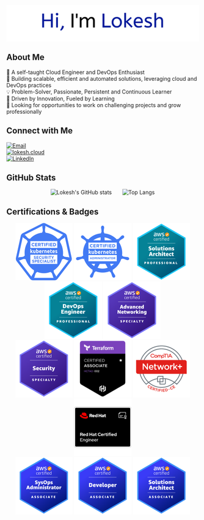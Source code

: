 <img align="center" src="https://raw.githubusercontent.com/lokesh1306/lokesh1306/main/banner.png" alt="Lokesh's GitHub Banner" />

## About Me
👋 A self-taught Cloud Engineer and DevOps Enthusiast <br />
🧡 Building scalable, efficient and automated solutions, leveraging cloud and DevOps practices <br />
💡 Problem-Solver, Passionate, Persistent and Continuous Learner <br />
🚀 Driven by Innovation, Fueled by Learning <br />
🎯 Looking for opportunities to work on challenging projects and grow professionally <br />

## Connect with Me
<a href="mailto:challagulla.l@northeastern.edu" target="_blank">
    <img src="https://img.shields.io/badge/Email-challagulla.l@northeastern.edu-blue?style=for-the-badge&logo=minutemailer&logoColor=white" alt="Email">
</a> <br />
<a href="https://lokesh.cloud" target="_blank">
    <img src="https://img.shields.io/badge/Website-lokesh.cloud-blueviolet?style=for-the-badge&logo=GoogleChrome&logoColor=white" alt="lokesh.cloud"> 
</a> <br />
<a href="https://linkedin.com/in/chlokesh" target="_blank">
    <img src="https://img.shields.io/badge/LinkedIn-linkedin.com/in/chlokesh-red?style=for-the-badge&logo=linkedin" alt="LinkedIn">
</a>

## GitHub Stats
<div align="center">
  <img src="https://github-readme-stats.vercel.app/api?username=lokesh1306&show_icons=true&include_all_commits=true&theme=ambient_gradient&show=prs_merged,prs_merged_percentage&hide=issues,stars&hide_border=true&hide_rank=true&number_format=long" alt="Lokesh's GitHub stats" />
    &nbsp;&nbsp;&nbsp;&nbsp;&nbsp;
  <img src="https://github-readme-stats.vercel.app/api/top-langs/?username=lokesh1306&layout=compact&theme=ambient_gradient&hide_border=true&hide=css,scss,html&langs_count=10&hide_progress=true" alt="Top Langs" />
</div>

## Certifications & Badges
<div align="center">
  <a href="https://lokesh.cloud/assets/img/certs/cks.pdf" target="_blank"><img src="https://github.com/lokesh1306/lokesh1306/blob/main/badges/cks.png?raw=true" alt="CKS: Certified Kubernetes Security Specialist" width="150" height="150"></a>
  <a href="https://lokesh.cloud/assets/img/certs/cka.pdf" target="_blank"><img src="https://github.com/lokesh1306/lokesh1306/blob/main/badges/cka.png?raw=true" alt="CKA: Certified Kubernetes Administrator" width="150" height="150"></a>
  <a href="https://lokesh.cloud/assets/img/certs/sap.pdf" target="_blank"><img src="https://github.com/lokesh1306/lokesh1306/blob/main/badges/sap.png?raw=true" alt="AWS Certified Solutions Architect - Professional (SAP-C02)" width="150" height="150"></a>
  <a href="https://lokesh.cloud/assets/img/certs/dop.pdf" target="_blank"><img src="https://github.com/lokesh1306/lokesh1306/blob/main/badges/dop.png?raw=true" alt="AWS Certified DevOps Engineer - Professional (DOP-C02)" width="150" height="150"></a>
  <a href="https://lokesh.cloud/assets/img/certs/ans.pdf" target="_blank"><img src="https://github.com/lokesh1306/lokesh1306/blob/main/badges/ans.png?raw=true" alt="AWS Certified Advanced Networking - Specialty (ANS-C01)" width="150" height="150"></a>
</div>

<div align="center">
  <a href="https://lokesh.cloud/assets/img/certs/scs.pdf" target="_blank"><img src="https://github.com/lokesh1306/lokesh1306/blob/main/badges/scs.png?raw=true" alt="AWS Certified Security - Specialty (SCS-C02)" width="150" height="150"></a>
  <a href="https://lokesh.cloud/assets/img/certs/tf.pdf" target="_blank"><img src="https://github.com/lokesh1306/lokesh1306/blob/main/badges/tf.png?raw=true" alt="HashiCorp Certified: Terraform Associate (002)" width="150" height="150"></a>
  <a href="https://lokesh.cloud/assets/img/certs/comptia.pdf" target="_blank"><img src="https://github.com/lokesh1306/lokesh1306/blob/main/badges/comptia.png?raw=true" alt="CompTIA Network+ ce" width="150" height="150"></a>
  <a href="https://lokesh.cloud/assets/img/certs/rhce.pdf" target="_blank"><img src="https://github.com/lokesh1306/lokesh1306/blob/main/badges/rhce.png?raw=true" alt="RedHat Certified Engineer" width="150" height="150"></a>
</div>

<div align="center">
  <a href="https://lokesh.cloud/assets/img/certs/soa.pdf" target="_blank"><img src="https://github.com/lokesh1306/lokesh1306/blob/main/badges/soa.png?raw=true" alt="AWS Certified SysOps Administrator - Associate (SOA-C02)" width="150" height="150"></a>
  <a href="https://lokesh.cloud/assets/img/certs/dva.pdf" target="_blank"><img src="https://github.com/lokesh1306/lokesh1306/blob/main/badges/dva.png?raw=true" alt="AWS Certified Developer - Associate (DVA-C02)" width="150" height="150"></a>
  <a href="https://lokesh.cloud/assets/img/certs/saa.pdf" target="_blank"><img src="https://github.com/lokesh1306/lokesh1306/blob/main/badges/saa.png?raw=true" alt="AWS Certified Solutions Architect - Associate (SAA-C02)" width="150" height="150"></a>
</div>
